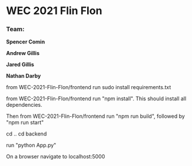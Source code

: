 # WEC 2021 Flin Flon

### Team:

**Spencer Comin**

**Andrew Gillis**

**Jared Gillis**

**Nathan Darby**



from WEC-2021-Flin-Flon/frontend run sudo install requirements.txt

from WEC-2021-Flin-Flon/frontend run "npm install". This should install all dependencies. 

Then from WEC-2021-Flin-Flon/frontend run "npm run build", followed by "npm run start"

cd ..
cd backend

run "python App.py"

On a browser navigate to localhost:5000
